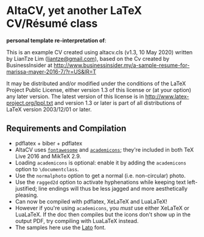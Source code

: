 # AltaCV, yet another LaTeX CV/Résumé class

**personal template re-interpretation of**:


 This is an example CV created using altacv.cls (v1.3, 10 May 2020) written by
 LianTze Lim (liantze@gmail.com), based on the
 Cv created by BusinessInsider at http://www.businessinsider.my/a-sample-resume-for-marissa-mayer-2016-7/?r=US&IR=T

It may be distributed and/or modified under the
conditions of the LaTeX Project Public License, either version 1.3
of this license or (at your option) any later version.
The latest version of this license is in http://www.latex-project.org/lppl.txt
and version 1.3 or later is part of all distributions of LaTeX
version 2003/12/01 or later.


## Requirements and Compilation

* pdflatex + biber + pdflatex
* AltaCV uses [`fontawesome`](http://www.ctan.org/pkg/fontawesome) and [`academicons`](http://www.ctan.org/pkg/academicons); they're included in both TeX Live 2016 and MikTeX 2.9.
* Loading `academicons` is optional: enable it by adding the `academicons` option to `\documentclass`.
* Use the `normalphoto` option to get a normal (i.e. non-circular) photo.
* Use the `ragged2d` option to activate hyphenations while keeping text left-justified; line endings will thus be less jagged and more aesthetically pleasing.
* Can now be compiled with pdflatex, XeLaTeX and LuaLaTeX!
* However if you're using `academicons`, you _must_ use either XeLaTeX or LuaLaTeX. If the doc then compiles but the icons don't show up in the output PDF, try compiling with LuaLaTeX instead.
* The samples here use the [Lato](http://www.latofonts.com/lato-free-fonts/) font.

